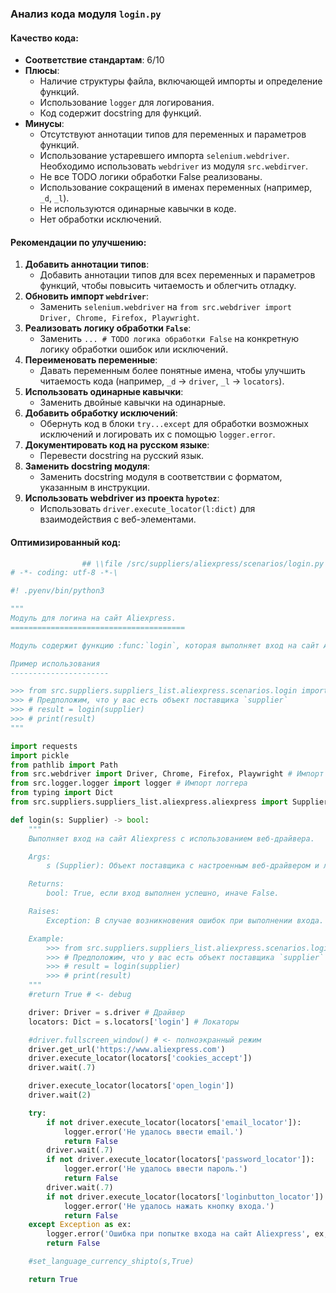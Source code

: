 ### **Анализ кода модуля `login.py`**

#### **Качество кода**:
- **Соответствие стандартам**: 6/10
- **Плюсы**:
    - Наличие структуры файла, включающей импорты и определение функций.
    - Использование `logger` для логирования.
    - Код содержит docstring для функций.
- **Минусы**:
    - Отсутствуют аннотации типов для переменных и параметров функций.
    - Использование устаревшего импорта `selenium.webdriver`. Необходимо использовать `webdriver` из модуля `src.webdirver`.
    - Не все TODO логики обработки False реализованы.
    - Использование сокращений в именах переменных (например, `_d`, `_l`).
    - Не используются одинарные кавычки в коде.
    - Нет обработки исключений.

#### **Рекомендации по улучшению**:

1.  **Добавить аннотации типов**:
    - Добавить аннотации типов для всех переменных и параметров функций, чтобы повысить читаемость и облегчить отладку.
2.  **Обновить импорт `webdriver`**:
    - Заменить `selenium.webdriver` на `from src.webdriver import Driver, Chrome, Firefox, Playwright`.
3.  **Реализовать логику обработки `False`**:
    - Заменить `... # TODO логика обработки False` на конкретную логику обработки ошибок или исключений.
4.  **Переименовать переменные**:
    - Давать переменным более понятные имена, чтобы улучшить читаемость кода (например, `_d` -> `driver`, `_l` -> `locators`).
5.  **Использовать одинарные кавычки**:
    - Заменить двойные кавычки на одинарные.
6.  **Добавить обработку исключений**:
    - Обернуть код в блоки `try...except` для обработки возможных исключений и логировать их с помощью `logger.error`.
7.  **Документировать код на русском языке**:
    - Перевести docstring на русский язык.
8.  **Заменить docstring модуля**:
    - Заменить docstring модуля в соответствии с форматом, указанным в инструкции.
9.  **Использовать webdriver из проекта `hypotez`**:
    - Использовать `driver.execute_locator(l:dict)` для взаимодействия с веб-элементами.

#### **Оптимизированный код**:

```python
                ## \\file /src/suppliers/aliexpress/scenarios/login.py
# -*- coding: utf-8 -*-\

#! .pyenv/bin/python3

"""
Модуль для логина на сайт Aliexpress.
=======================================

Модуль содержит функцию :func:`login`, которая выполняет вход на сайт Aliexpress с использованием веб-драйвера.

Пример использования
----------------------

>>> from src.suppliers.suppliers_list.aliexpress.scenarios.login import login
>>> # Предположим, что у вас есть объект поставщика `supplier`
>>> # result = login(supplier)
>>> # print(result)
"""

import requests
import pickle
from pathlib import Path
from src.webdriver import Driver, Chrome, Firefox, Playwright # Импорт веб-драйвера из проекта
from src.logger.logger import logger # Импорт логгера
from typing import Dict
from src.suppliers.suppliers_list.aliexpress.aliexpress import Supplier

def login(s: Supplier) -> bool:
    """
    Выполняет вход на сайт Aliexpress с использованием веб-драйвера.

    Args:
        s (Supplier): Объект поставщика с настроенным веб-драйвером и локаторами.

    Returns:
        bool: True, если вход выполнен успешно, иначе False.

    Raises:
        Exception: В случае возникновения ошибок при выполнении входа.

    Example:
        >>> from src.suppliers.suppliers_list.aliexpress.scenarios.login import login
        >>> # Предположим, что у вас есть объект поставщика `supplier`
        >>> # result = login(supplier)
        >>> # print(result)
    """
    #return True # <- debug

    driver: Driver = s.driver # Драйвер
    locators: Dict = s.locators['login'] # Локаторы

    #driver.fullscreen_window() # <- полноэкранный режим
    driver.get_url('https://www.aliexpress.com')
    driver.execute_locator(locators['cookies_accept'])
    driver.wait(.7)

    driver.execute_locator(locators['open_login'])
    driver.wait(2)

    try:
        if not driver.execute_locator(locators['email_locator']):
            logger.error('Не удалось ввести email.')
            return False
        driver.wait(.7)
        if not driver.execute_locator(locators['password_locator']):
            logger.error('Не удалось ввести пароль.')
            return False
        driver.wait(.7)
        if not driver.execute_locator(locators['loginbutton_locator']):
            logger.error('Не удалось нажать кнопку входа.')
            return False
    except Exception as ex:
        logger.error('Ошибка при попытке входа на сайт Aliexpress', ex, exc_info=True)
        return False

    #set_language_currency_shipto(s,True)

    return True